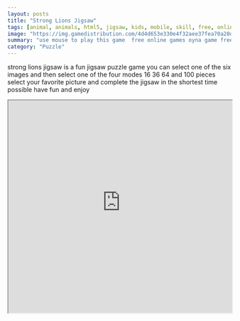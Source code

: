 ```yaml
---
layout: posts
title: "Strong Lions Jigsaw"
tags: [animal, animals, html5, jigsaw, kids, mobile, skill, free, online, games, oyna, game, free, games, play, play, games]
image: "https://img.gamedistribution.com/4d4d653e330e4f32aee37fea70a20de1-512x384.jpeg"
summary: "use mouse to play this game  free online games oyna game free games play play games"
category: "Puzzle"
---
```


strong lions jigsaw is a fun jigsaw puzzle game you can select one of the six images and then select one of the four modes 16 36 64 and 100 pieces select your favorite picture and complete the jigsaw in the shortest time possible have fun and enjoy

<iframe width="100%" height="480px;" src="https://html5.gamedistribution.com/4d4d653e330e4f32aee37fea70a20de1/"></iframe>